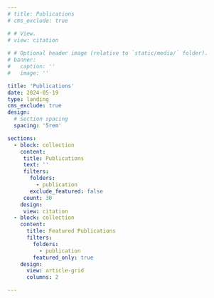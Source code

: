 ```yaml
---
# title: Publications
# cms_exclude: true

# # View.
# view: citation
      
# # Optional header image (relative to `static/media/` folder).
# banner:
#   caption: ''
#   image: ''

title: 'Publications'
date: 2024-05-19
type: landing
cms_exclude: true
design:
  # Section spacing
  spacing: '5rem'

sections:
  - block: collection
    content:
     title: Publications
     text: ''
     filters:
       folders:
         - publication
       exclude_featured: false
     count: 30
    design:
     view: citation
  - block: collection
    content:
      title: Featured Publications
      filters:
        folders:
          - publication
        featured_only: true
    design:
      view: article-grid
      columns: 2

---
```

